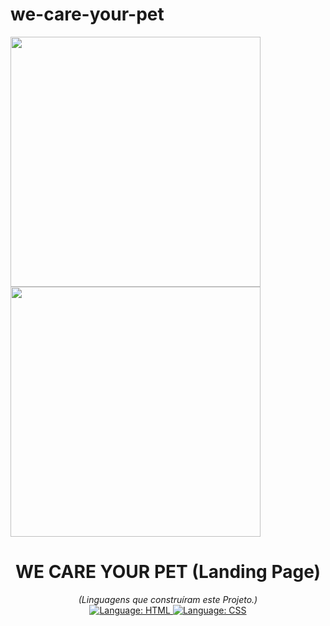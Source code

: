 # we-care-your-pet

<div alig="center">
<img src="https://user-images.githubusercontent.com/97769685/168211882-9eebefa1-8f38-4adb-b6f9-1621e3324190.png" height="400">
<img src="https://user-images.githubusercontent.com/97769685/168211887-015477a6-727c-466f-8f43-c6a712113791.png" height="400">
</div>
 
<h1 align="center">
    WE CARE YOUR PET (Landing Page)
</h1>

<div>
    <p align="center">
        <em>
            (Linguagens que construíram este Projeto.)<br>
        </em>
        <a href="#">
            <img src="https://img.shields.io/badge/HTML5-E34F26?style=for-the-badge&logo=html5&logoColor=white" alt="Language: HTML">
        </a>
        <a href="#">
            <img src="https://img.shields.io/badge/CSS-239120?&style=for-the-badge&logo=css3&logoColor=white" alt="Language: CSS">
        </a>  
    </p>
</div>
